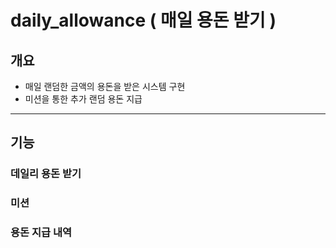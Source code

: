 # daily_allowance ( 매일 용돈 받기 )

## 개요
- 매일 랜덤한 금액의 용돈을 받은 시스템 구현
- 미션을 통한 추가 랜덤 용돈 지급
  
---
## 기능

### 데일리 용돈 받기
### 미션
### 용돈 지급 내역


